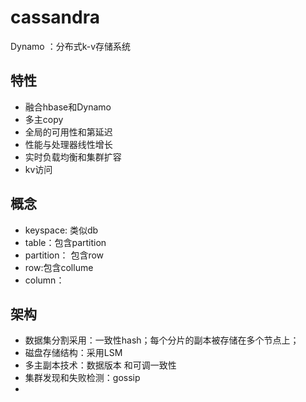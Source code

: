 # cassandra
Dynamo ：分布式k-v存储系统
## 特性
- 融合hbase和Dynamo
- 多主copy
- 全局的可用性和第延迟
- 性能与处理器线性增长
- 实时负载均衡和集群扩容
- kv访问

## 概念
- keyspace: 类似db
- table：包含partition
- partition： 包含row
- row:包含collume
- column：

## 架构
- 数据集分割采用：一致性hash；每个分片的副本被存储在多个节点上；
- 磁盘存储结构：采用LSM
- 多主副本技术：数据版本 和可调一致性
- 集群发现和失败检测：gossip
- 
